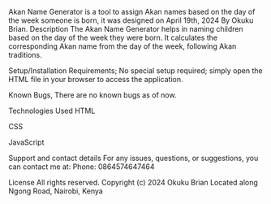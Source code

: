 Akan Name Generator is a tool to assign Akan names based on the day of the week someone is born, it was designed on April 19th, 2024 By Okuku Brian. Description The Akan Name Generator helps in naming children based on the day of the week they were born. It calculates the corresponding Akan name from the day of the week, following Akan traditions.

Setup/Installation Requirements; No special setup required; simply open the HTML file in your browser to access the application.

Known Bugs, There are no known bugs as of now.

Technologies Used HTML

CSS

JavaScript

Support and contact details For any issues, questions, or suggestions, you can contact me at: Phone: 0864574647464

License All rights reserved. Copyright (c) 2024 Okuku Brian Located along Ngong Road, Nairobi, Kenya
